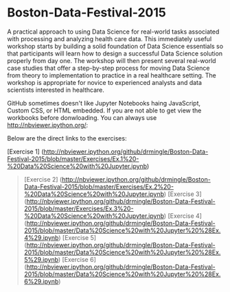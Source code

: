 # Boston-Data-Festival-2015
A practical approach to using Data Science for real-world tasks associated with processing and analyzing health care data. This immediately useful workshop starts by building a solid foundation of Data Science essentials so that participants will learn how to design a successful Data Science solution properly from day one. The workshop will then present several real-world case studies that offer a step-by-step process for moving Data Science from theory to implementation to practice in a real healthcare setting. The workshop is appropriate for novice to experienced analysts and data scientists interested in healthcare.

GitHub sometimes doesn't like Jupyter Notebooks haing JavaScript, Custom CSS, or HTML embedded. If you are not able to get view the workbooks before donwloading. You can always use http://nbviewer.ipython.org/:

Below are the direct links to the exercises:
>
[Exercise 1] (http://nbviewer.ipython.org/github/drmingle/Boston-Data-Festival-2015/blob/master/Exercises/Ex.1%20-%20Data%20Science%20with%20Jupyter.ipynb)
>[Exercise 2] (http://nbviewer.ipython.org/github/drmingle/Boston-Data-Festival-2015/blob/master/Exercises/Ex.2%20-%20Data%20Science%20with%20Jupyter.ipynb)
>[Exercise 3] (http://nbviewer.ipython.org/github/drmingle/Boston-Data-Festival-2015/blob/master/Exercises/Ex.3%20-%20Data%20Science%20with%20Jupyter.ipynb)
>[Exercise 4] (http://nbviewer.ipython.org/github/drmingle/Boston-Data-Festival-2015/blob/master/Data%20Science%20with%20Jupyter%20%28Ex.4%29.ipynb)
>[Exercise 5] (http://nbviewer.ipython.org/github/drmingle/Boston-Data-Festival-2015/blob/master/Data%20Science%20with%20Jupyter%20%28Ex.5%29.ipynb)
>[Exercise 6] (http://nbviewer.ipython.org/github/drmingle/Boston-Data-Festival-2015/blob/master/Data%20Science%20with%20Jupyter%20%28Ex.6%29.ipynb)



